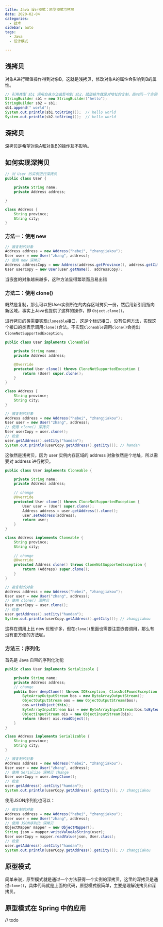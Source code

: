 ```yaml
---
title: Java 设计模式：原型模式与拷贝
date: 2020-02-04
categories:
  - 技术
sidebar: auto
tags: 
  - Java
  - 设计模式

---
```


## 浅拷贝

对象A进行赋值操作得到对象B，这就是浅拷贝，修改对象A的属性会影响到B的属性。

```java
// 引用类型 sb1 调用自身方法会影响到 sb2，赋值操作就是对地址的复制，指向同一个实例
StringBuilder sb1 = new StringBuilder("hello");
StringBuilder sb2 = sb1;
sb1.append(" world");
System.out.println(sb1.toString());  // hello world
System.out.println(sb2.toString());  // hello world
```

## 深拷贝

深拷贝是希望对象A和对象B的操作互不影响。

## 如何实现深拷贝

```java
// 对 User 的实例进行深拷贝
public class User {

    private String name;
    private Address address;

}

class Address {
    String province;
    String city;
}
```

### 方法一：使用 new

```java
// 被复制的对象
Address address = new Address("hebei", "zhangjiakou");
User user = new User("zhang", address);
// 使用 new 深拷贝
Address addressCopy = new Address(address.getProvince(), address.getCity());
User userCopy = new User(user.getName(), addressCopy);
```

当嵌套的对象越来越多，这种方法显得繁琐而且易出错

### 方法二：使用 clone()

既然是复制，那么可以把User实例所在的内存区域拷贝一份，然后用新引用指向新区域，事实上Java也提供了这样的操作，即 `Object.clone()`。

进行拷贝的类需要实现`Cloneable`接口，这是个标记接口，没有任何方法，实现这个接口的类表示调用`clone()`合法。不实现`Cloneable`调用`clone()`会抛出`CloneNotSupportedException`。

```java
public class User implements Cloneable{

    private String name;
    private Address address;

    @Override
    protected User clone() throws CloneNotSupportedException {
        return (User) super.clone();
    }
}

class Address {
    String province;
    String city;
}
```

```java
// 被复制的对象
Address address = new Address("hebei", "zhangjiakou");
User user = new User("zhang", address);
// 使用 clone() 深拷贝
User userCopy = user.clone();
// 检查
user.getAddress().setCity("handan");
System.out.println(userCopy.getAddress().getCity()); // handan
```

这依然是浅拷贝，因为 user 实例内存区域的 address 对象依然是个地址，所以需要对 address 进行拷贝。

```java
public class User implements Cloneable {

    private String name;
    private Address address;
	
    // change
    @Override
    protected User clone() throws CloneNotSupportedException {
        User user = (User) super.clone();
        Address address = user.getAddress().clone();
        user.setAddress(address);
        return user;
    }
}

class Address implements Cloneable {
    String province;
    String city;
	
    // change
    @Override
    protected Address clone() throws CloneNotSupportedException {
        return (Address) super.clone();
    }
}
```

```java
// 被复制的对象
Address address = new Address("hebei", "zhangjiakou");
User user = new User("zhang", address);
// 使用 clone() 深拷贝
User userCopy = user.clone();
// 检查
user.getAddress().setCity("handan");
System.out.println(userCopy.getAddress().getCity()); // zhangjiakou
```

这样在调用上比 new 优雅许多，但在`clone()`里面也需要注意嵌套调用，那么有没有更方便的方法呢。

### 方法三：序列化

首先是 Java 自带的序列化功能

```java
public class User implements Serializable {

    private String name;
    private Address address;
	// change
    public User deepClone() throws IOException, ClassNotFoundException {
        ByteArrayOutputStream bos = new ByteArrayOutputStream();
        ObjectOutputStream oos = new ObjectOutputStream(bos);
        oos.writeObject(this);
        ByteArrayInputStream bis = new ByteArrayInputStream(bos.toByteArray());
        ObjectInputStream ois = new ObjectInputStream(bis);
        return (User) ois.readObject();
    }
}

class Address implements Serializable {
    String province;
    String city;
}
```

```java
// 被复制的对象
Address address = new Address("hebei", "zhangjiakou");
User user = new User("zhang", address);
// 使用 Serialize 深拷贝 change
User userCopy = user.deepClone();
// 检查
user.getAddress().setCity("handan");
System.out.println(userCopy.getAddress().getCity()); // zhangjiakou
```

使用JSON序列化也可以：

```java
// 被复制的对象
Address address = new Address("hebei", "zhangjiakou");
User user = new User("zhang", address);
// 使用 JSON序列化 深拷贝
ObjectMapper mapper = new ObjectMapper();
String json = mapper.writeValueAsString(user);
User userCopy = mapper.readValue(json, User.class);
// 检查
user.getAddress().setCity("handan");
System.out.println(userCopy.getAddress().getCity()); // zhangjiakou
```

## 原型模式

简单来说，原型模式就是通过一个方法获得一个实例的深拷贝，这里的深拷贝是通过`clone()`，具体代码就是上面的代码，原型模式很简单，主要是理解浅拷贝和深拷贝。

## 原型模式在 Spring 中的应用

// todo


